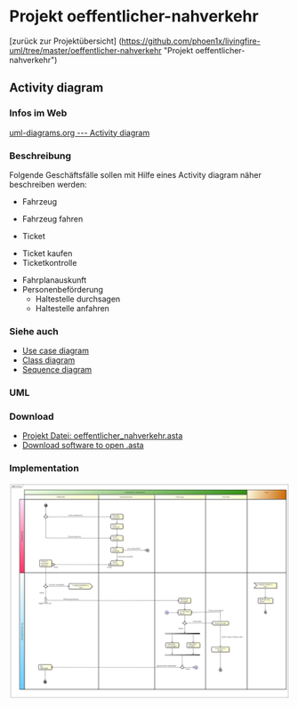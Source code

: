 # Projekt oeffentlicher-nahverkehr
[zurück zur Projektübersicht] (https://github.com/phoen1x/livingfire-uml/tree/master/oeffentlicher-nahverkehr "Projekt oeffentlicher-nahverkehr")

## Activity diagram

### Infos im Web
[uml-diagrams.org --- Activity diagram](http://www.uml-diagrams.org/activity-diagrams.html "")

### Beschreibung

Folgende Geschäftsfälle sollen mit Hilfe eines Activity diagram näher beschreiben werden:

* Fahrzeug
 - Fahrzeug fahren
* Ticket
 - Ticket kaufen
 - Ticketkontrolle
* Fahrplanauskunft
* Personenbeförderung
  - Haltestelle durchsagen
  - Haltestelle anfahren

### Siehe auch
* [Use case diagram](https://raw.githubusercontent.com/phoen1x/livingfire-uml/master/oeffentlicher-nahverkehr/src/main/documentation/use_case/UseCase.png "")
* [Class diagram](https://raw.githubusercontent.com/phoen1x/livingfire-uml/master/oeffentlicher-nahverkehr/src/main/documentation/class_diagram/Class.png "")
* [Sequence diagram](https://raw.githubusercontent.com/phoen1x/livingfire-uml/master/oeffentlicher-nahverkehr/src/main/documentation/sequence_diagram/Sequence.png "")

### UML
### Download
* [Projekt Datei: oeffentlicher_nahverkehr.asta](https://github.com/phoen1x/livingfire-uml/raw/master/oeffentlicher-nahverkehr/oeffentlicher_nahverkehr.asta "oeffentlicher_nahverkehr.asta")
* [Download software to open .asta](http://astah.net/download "")

### Implementation
![Diagram](https://raw.githubusercontent.com/phoen1x/livingfire-uml/master/oeffentlicher-nahverkehr/src/main/documentation/activity_diagram/Activity.png "")